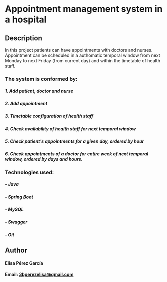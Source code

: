 # Appointment management system in a hospital

## Description

In this project patients can have appointments with doctors and nurses. Appointment can be scheduled in a authomatic temporal window from next Monday to next Friday (from current day) and within the timetable of health staff.

### The system is conformed by:
##### 1. Add patient, doctor and nurse
##### 2. Add appointment
##### 3. Timetable configuration of health staff
##### 4. Check availability of health staff for next temporal window
##### 5. Check patient's appointments for a given day, ordered by hour
##### 6. Check appointments of a doctor for entire week of next temporal window, ordered by days and hours.

### Technologies used:
##### - Java
##### - Spring Boot
##### - MySQL
##### - Swagger
##### - Git

## Author
#### Elisa Pérez García
#### Email: 3bperezelisa@gmail.com
